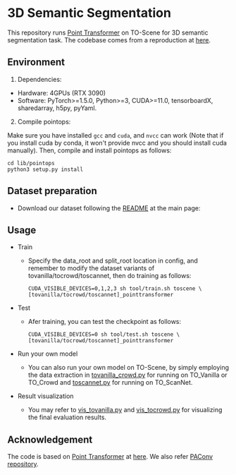 # 3D Semantic Segmentation
This repository runs [Point Transformer](https://arxiv.org/abs/2012.09164) on TO-Scene for 3D semantic segmentation task.
The codebase comes from a reproduction at [here](https://github.com/POSTECH-CVLab/point-transformer).

## Environment

1. Dependencies:
- Hardware: 4GPUs (RTX 3090)
- Software: PyTorch>=1.5.0, Python>=3, CUDA>=11.0, tensorboardX, sharedarray, h5py, pyYaml.

2. Compile pointops:

Make sure you have installed `gcc` and `cuda`, and `nvcc` can work (Note that if you install cuda by conda, it won't provide nvcc and you should install cuda manually). Then, compile and install pointops as follows:
```
cd lib/pointops
python3 setup.py install
```

## Dataset preparation
- Download our dataset following the [README](../README.md) at the main page:

## Usage
- Train

  - Specify the data_root and split_root location in config, and remember to modify the dataset variants of tovanilla/tocrowd/toscannet, then do training as follows:

    ```
    CUDA_VISIBLE_DEVICES=0,1,2,3 sh tool/train.sh toscene \
    [tovanilla/tocrowd/toscannet]_pointtransformer
    ```

- Test

  - Afer training, you can test the checkpoint as follows:

    ```
    CUDA_VISIBLE_DEVICES=0 sh tool/test.sh toscene \ 
    [tovanilla/tocrowd/toscannet]_pointtransformer
    ```

- Run your own model
  - You can also run your own model on TO-Scene, by simply employing the data extraction in [tovanilla_crowd.py](./util/tovanilla_crowd.py) for running on TO_Vanilla or TO_Crowd and [toscannet.py](./util/toscannet.py) for running on TO_ScanNet.

- Result visualization
  - You may refer to [vis_tovanilla.py](./vis_tovanilla.py) and [vis_tocrowd.py](./vis_tocrowd.py) for visualizing the final evaluation results.

## Acknowledgement
The code is based on [Point Transformer](https://arxiv.org/abs/2012.09164) at [here](https://github.com/POSTECH-CVLab/point-transformer).
We also refer [PAConv repository](https://github.com/CVMI-Lab/PAConv).
